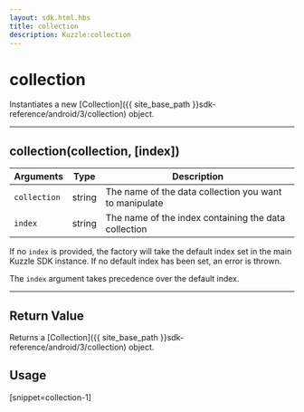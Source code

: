 ```yaml
---
layout: sdk.html.hbs
title: collection
description: Kuzzle:collection
---
```

  

# collection
Instantiates a new [Collection]({{ site_base_path }}sdk-reference/android/3/collection) object.

---

## collection(collection, [index])

| Arguments | Type | Description |
|---------------|---------|----------------------------------------|
| ``collection`` | string | The name of the data collection you want to manipulate |
| ``index`` | string | The name of the index containing the data collection |

If no ``index`` is provided, the factory will take the default index set in the main Kuzzle SDK instance. If no default index has been set, an error is thrown.

The ``index`` argument takes precedence over the default index.

---

## Return Value

Returns a [Collection]({{ site_base_path }}sdk-reference/android/3/collection) object.

## Usage

[snippet=collection-1]
